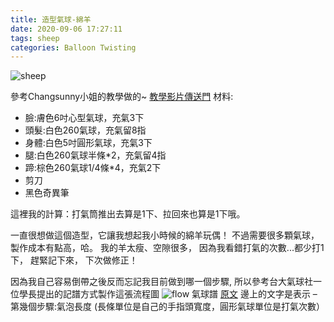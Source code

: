 ```yaml
---
title: 造型氣球-綿羊
date: 2020-09-06 17:27:11
tags: sheep
categories: Balloon Twisting
---
```


![sheep](sheep.jpg "balloon twisting sheep")
<!-- more -->

參考Changsunny小姐的教學做的~ [教學影片傳送門](https://www.youtube.com/watch?v=yw9ljrlodQE)
材料:

* 臉:膚色6吋心型氣球，充氣3下
* 頭髮:白色260氣球，充氣留8指
* 身體:白色5吋圓形氣球，充氣3下
* 腿:白色260氣球半條*2，充氣留4指
* 蹄:棕色260氣球1/4條*4，充氣2下
* 剪刀
* 黑色奇異筆

這裡我的計算：打氣筒推出去算是1下、拉回來也算是1下哦。

一直很想做這個造型，它讓我想起我小時候的綿羊玩偶！
不過需要很多顆氣球，製作成本有點高，哈。
我的羊太瘦、空隙很多，
因為我看錯打氣的次數...都少打1下，
趕緊記下來，
下次做修正！

因為我自己容易倒帶之後反而忘記我目前做到哪一個步驟,
所以參考台大氣球社一位學長提出的記譜方式製作這張流程圖
![flow](g.jpg "balloon twisting flow")
氣球譜 [原文](https://mropengate.blogspot.com/2016/03/blog-post_87.html)
邊上的文字是表示 – 第幾個步驟:氣泡長度
(長條單位是自己的手指頭寬度，圓形氣球單位是打氣次數）